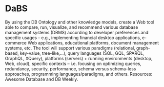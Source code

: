 # DaBS
By using the DB Ontology and other knowledge models, create a Web tool able to compare, run, visualize, and recommend various database management systems (DBMS) according to developer preferences and specific usages – e.g., implementing financial desktop applications, e-commerce Web applications, educational platforms, document management systems, etc. The tool will support various paradigms (relational, graph-based, key-value, tree-like,...), query languages (SQL, GQL, SPARQL, GraphQL, XQuery), platforms (servers) + running environments (desktop, Web, cloud), specific contexts – i.e. focusing on optimizing queries, redundancy, security, performance, schema versus schema-less approaches, programming languages/paradigms, and others. Resources: Awesome Database and DB Weekly.

